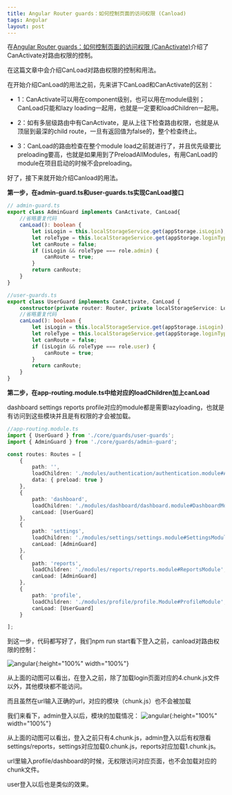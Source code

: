 ```yaml
---
title: Angular Router guards：如何控制页面的访问权限 (Canload)
tags: Angular
layout: post
---
```



在[Angular Router guards：如何控制页面的访问权限 (CanActivate)](/2018/10/angular-routing-guards)介绍了CanActivate对路由权限的控制。

在这篇文章中会介绍CanLoad对路由权限的控制和用法。


在开始介绍CanLoad的用法之前，先来讲下CanLoad和CanActivate的区别：

- 1：CanActivate可以用在component级别，也可以用在module级别；CanLoad只能和lazy loading一起用，也就是一定要和loadChildren一起用。

- 2：如有多层级路由中有CanActivate，是从上往下检查路由权限，也就是从顶层到最深的child route，一旦有返回值为false的，整个检查终止。

- 3：CanLoad的路由检查在整个module load之前就进行了，并且优先级要比preloading要高，也就是如果用到了PreloadAllModules，有用CanLoad的module在项目启动的时候不会preloading。


好了，接下来就开始介绍Canload的用法。

**第一步，在admin-guard.ts和user-guards.ts实现CanLoad接口**

```ts
// admin-guard.ts
export class AdminGuard implements CanActivate, CanLoad{
    //省略重复代码
    canLoad(): boolean {
        let isLogin = this.localStorageService.get(appStorage.isLogin);
        let roleType = this.localStorageService.get(appStorage.loginType);
        let canRoute = false;
        if (isLogin && roleType === role.admin) {
            canRoute = true;
        }
        return canRoute;
    }
}
```
```ts
//user-guards.ts
export class UserGuard implements CanActivate, CanLoad {
    constructor(private router: Router, private localStorageService: LocalStorageService) { }
    //省略重复代码
    canLoad(): boolean {
        let isLogin = this.localStorageService.get(appStorage.isLogin);
        let roleType = this.localStorageService.get(appStorage.loginType);
        let canRoute = false;
        if (isLogin && roleType === role.user) {
            canRoute = true;
        }
        return canRoute;
    }
}
```

**第二步，在app-routing.module.ts中给对应的loadChildren加上canLoad**


dashboard settings reports profile对应的module都是需要lazyloading，也就是有访问到这些模块并且是有权限的才会被加载。

```ts
//app-routing.module.ts
import { UserGuard } from './core/guards/user-guards';
import { AdminGuard } from './core/guards/admin-guard';

const routes: Routes = [
    {
        path: '',
        loadChildren: './modules/authentication/authentication.module#AuthenticationModule',
        data: { preload: true }
    },
    {
        path: 'dashboard',
        loadChildren: './modules/dashboard/dashboard.module#DashboardModule',
        canLoad: [UserGuard]
    },
    {
        path: 'settings',
        loadChildren: './modules/settings/settings.module#SettingsModule',
        canLoad: [AdminGuard]
    },
    {
        path: 'reports',
        loadChildren: './modules/reports/reports.module#ReportsModule',
        canLoad: [AdminGuard]
    },
    {
        path: 'profile',
        loadChildren: './modules/profile/profile.Module#ProfileModule',
        canLoad: [UserGuard]
    }

];
```

到这一步，代码都写好了，我们npm run start看下登入之前，canload对路由权限的控制：

![angular](https://HpArt.github.io/assets/images/posts/angular/angular-routing-canload.gif){:height="100%" width="100%"}

从上面的动图可以看出，在登入之前，除了加载login页面对应的4.chunk.js文件以外，其他模块都不能访问。


而且虽然在url输入正确的url，对应的模块（chunk.js）也不会被加载


我们来看下，admin登入以后，模块的加载情况：
![angular](https://HpArt.github.io/assets/images/posts/angular/angular-routing-canload-canactivate.gif){:height="100%" width="100%"}

从上面的动图可以看出，登入之前只有4.chunk.js，admin登入以后有权限看settings/reports，settings对应加载0.chunk.js，reports对应加载1.chunk.js。

url里输入profile/dashboard的时候，无权限访问对应页面，也不会加载对应的chunk文件。


user登入以后也是类似的效果。